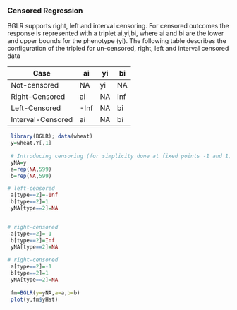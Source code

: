 ### Censored Regression

BGLR supports right, left and interval censoring. For censored outcomes the response is represented with a triplet ai,yi,bi, where ai and bi are the lower and upper bounds for the phenotype (yi). The following table describes the configuration of the tripled for un-censored, right, left and interval censored data

Case               | ai  |  yi  | bi
-------------------|-----|------|----
 Not-censored      | NA  |  yi  | NA
 Right-Censored    | ai  |  NA  | Inf
 Left-Censored     |-Inf |  NA  | bi 
 Interval-Censored | ai  |  NA  | bi


```R
 library(BGLR); data(wheat)
 y=wheat.Y[,1]
 
 # Introducing censoring (for simplicity done at fixed points -1 and 1)
 yNA=y
 a=rep(NA,599)
 b=rep(NA,599)

# left-censored
 a[type==2]=-Inf
 b[type==2]=1
 yNA[type==2]=NA


# right-censored
 a[type==2]=-1
 b[type==2]=Inf
 yNA[type==2]=NA
 
# right-censored
 a[type==2]=-1
 b[type==2]=1
 yNA[type==2]=NA 
 
 fm=BGLR(y=yNA,a=a,b=b)
 plot(y,fm$yHat)

```
